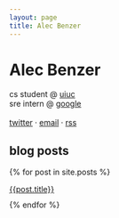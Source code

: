 ```yaml
---
layout: page
title: Alec Benzer
---
```

# Alec Benzer
<div id="bio">
<p>
cs student @ <a href="http://cs.uiuc.edu">uiuc</a><br />
sre intern @ <a href="http://www.google.com/about">google</a><br />
<br />
<a href="http://twitter.com/alecbenzer">twitter</a>&nbsp;&middot;&nbsp;<a href="mailto:alecbenzer@gmail.com">email</a>&nbsp;&middot;&nbsp;<a href="/feed.xml">rss</a>
</p>
</div>

## blog posts

{% for post in site.posts %}
  <div style="margin-bottom: 0.8em;"><a href="{{post.url}}">{{post.title}}</a></div>
{% endfor %}
